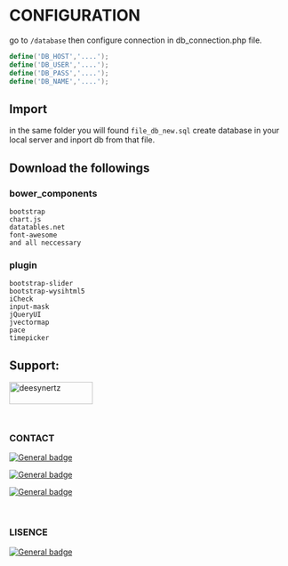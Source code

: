 # CONFIGURATION

go to ``/database`` then configure connection in db_connection.php file.

```powershell
define('DB_HOST','....');
define('DB_USER','....');
define('DB_PASS','....');
define('DB_NAME','....');
```

## Import

in the same folder you will found ``file_db_new.sql`` create database in your local server and inport db from that file.


## Download the followings

### bower_components
	bootstrap
	chart.js
	datatables.net
	font-awesome
	and all neccessary

### plugin
	bootstrap-slider
	bootstrap-wysihtml5
	iCheck
	input-mask
	jQueryUI
	jvectormap
	pace
	timepicker

<h2 align="left">Support:</h2>
<p><a href="https://www.buymeacoffee.com/deesynertz"> <img align="left" src="https://cdn.buymeacoffee.com/buttons/v2/default-yellow.png" height="40" width="150" alt="deesynertz" /></a></p><br><br><br><br>

### CONTACT

[![General badge](https://img.shields.io/badge/License-MIT-blue.svg)](https://github.com/deesynertz/how_to_create_rep)

[![General badge](https://img.shields.io/badge/Gmail-D14836?style=for-the-badge&logo=gmail&logoColor=white)](deesynertz@gmail.com)

[![General badge](https://img.shields.io/badge/LinkedIn-0077B5?style=for-the-badge&logo=linkedin&logoColor=white)](https://tz.linkedin.com/deogratias-alison)

<br>

### LISENCE

[![General badge](https://img.shields.io/badge/License-MIT-blue.svg)](https://github.com/deesynertz/how_to_create_rep)

